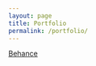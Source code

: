 ```yaml
---
layout: page
title: Portfolio
permalink: /portfolio/
---
```


[Behance](https://www.behance.net/shubh_hmmm)
